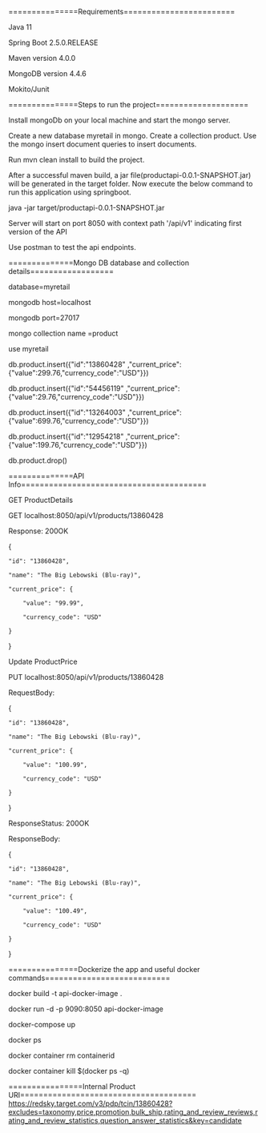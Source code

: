 
===============Requirements========================

Java 11

Spring Boot 2.5.0.RELEASE

Maven version 4.0.0

MongoDB version 4.4.6

Mokito/Junit

===============Steps to run the project====================

Install mongoDb on your local machine and start the mongo server.

Create a new database myretail in mongo. Create a collection product. Use the mongo insert document queries to insert documents.

Run mvn clean install to build the project.

After a successful maven build, a jar file(productapi-0.0.1-SNAPSHOT.jar) will be generated in the target folder. Now execute the below command to run this application using springboot.

java -jar target/productapi-0.0.1-SNAPSHOT.jar

Server will start on port 8050 with context path '/api/v1' indicating first version of the API

Use postman to test the api endpoints.

==============Mongo DB database and collection details==================

database=myretail

mongodb host=localhost

mongodb port=27017

mongo collection name =product

use myretail

db.product.insert({"id":"13860428" ,"current_price":{"value":299.76,"currency_code":"USD"}})

db.product.insert({"id":"54456119" ,"current_price":{"value":29.76,"currency_code":"USD"}})

db.product.insert({"id":"13264003" ,"current_price":{"value":699.76,"currency_code":"USD"}})

db.product.insert({"id":"12954218" ,"current_price":{"value":199.76,"currency_code":"USD"}})

db.product.drop()

==============API Info========================================

GET ProductDetails

 GET localhost:8050/api/v1/products/13860428

 Response: 200OK


 {
 
    "id": "13860428",
    
    "name": "The Big Lebowski (Blu-ray)",
    
    "current_price": {
    
        "value": "99.99",
        
        "currency_code": "USD"
        
    }
    
}

Update ProductPrice

PUT localhost:8050/api/v1/products/13860428


RequestBody:

{

    "id": "13860428",
    
    "name": "The Big Lebowski (Blu-ray)",
    
    "current_price": {
    
        "value": "100.99",
        
        "currency_code": "USD"
        
    }
    
}

ResponseStatus: 200OK

ResponseBody:

{

    "id": "13860428",
    
    "name": "The Big Lebowski (Blu-ray)",
    
    "current_price": {
    
        "value": "100.49",
        
        "currency_code": "USD"
        
    }
    
}


===============Dockerize the app and useful docker commands===========================

docker build -t api-docker-image .

docker run -d -p 9090:8050 api-docker-image

docker-compose up

docker ps

docker container rm containerid

docker container kill $(docker ps -q)

================Internal Product URI======================================
https://redsky.target.com/v3/pdp/tcin/13860428?excludes=taxonomy,price,promotion,bulk_ship,rating_and_review_reviews,rating_and_review_statistics,question_answer_statistics&key=candidate
